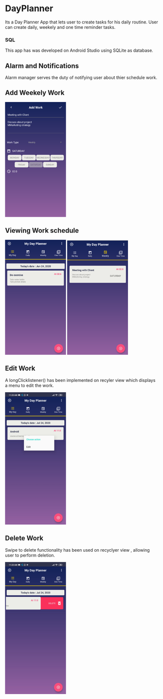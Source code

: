 # DayPlanner
Its a Day Planner App that lets user to create tasks for his daily routine. User can create daily, weekely and one time reminder tasks.

### SQL
This app has was developed on Android Studio using SQLite as database.

## Alarm and Notifications
Alarm manager serves the duty of notifying user about thier schedule work.

## Add Weekely Work 
<img src="images/screenshot2.png" alt="drawing" width="200"/>

## Viewing Work schedule 
<img src="images/screenshot1.png" alt="drawing" width="200"/>  <img src="images/screenshot5.png" alt="drawing" width="200"/>

## Edit Work
A longClicklistener() has been implemented on recyler view which displays a menu to edit the work.

<img src="images/screenshot3.jpg" alt="drawing" width="200"/>

## Delete Work
Swipe to delete functionality has been used on recyclyer view , allowing user to perform deletion.

<img src="images/screenshot4.jpg" alt="drawing" width="200"/>


